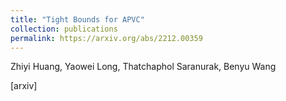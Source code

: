 ```yaml
---
title: "Tight Bounds for APVC"
collection: publications
permalink: https://arxiv.org/abs/2212.00359
---
```

Zhiyi Huang, Yaowei Long, Thatchaphol Saranurak, Benyu Wang

[arxiv]